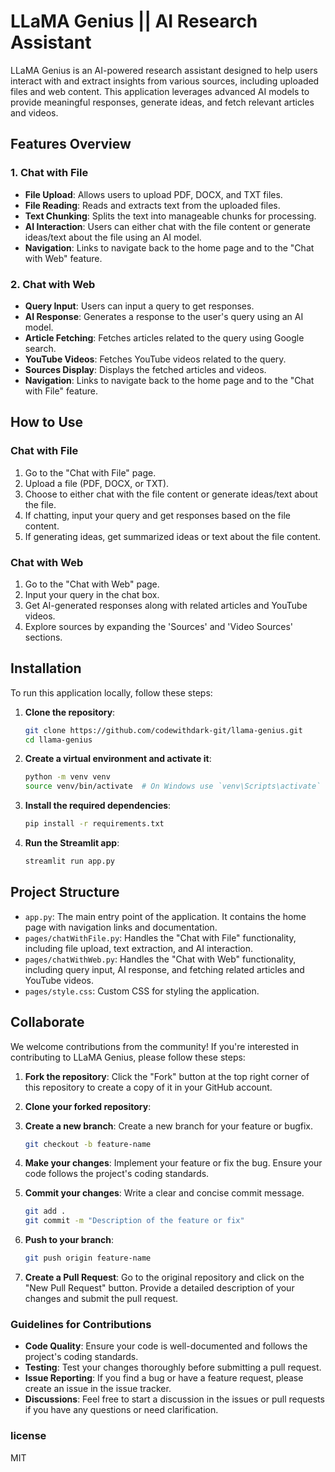 # LLaMA Genius || AI Research Assistant

LLaMA Genius is an AI-powered research assistant designed to help users interact with and extract insights from various sources, including uploaded files and web content. This application leverages advanced AI models to provide meaningful responses, generate ideas, and fetch relevant articles and videos.

## Features Overview

### 1. Chat with File
- **File Upload**: Allows users to upload PDF, DOCX, and TXT files.
- **File Reading**: Reads and extracts text from the uploaded files.
- **Text Chunking**: Splits the text into manageable chunks for processing.
- **AI Interaction**: Users can either chat with the file content or generate ideas/text about the file using an AI model.
- **Navigation**: Links to navigate back to the home page and to the "Chat with Web" feature.

### 2. Chat with Web
- **Query Input**: Users can input a query to get responses.
- **AI Response**: Generates a response to the user's query using an AI model.
- **Article Fetching**: Fetches articles related to the query using Google search.
- **YouTube Videos**: Fetches YouTube videos related to the query.
- **Sources Display**: Displays the fetched articles and videos.
- **Navigation**: Links to navigate back to the home page and to the "Chat with File" feature.

## How to Use

### Chat with File
1. Go to the "Chat with File" page.
2. Upload a file (PDF, DOCX, or TXT).
3. Choose to either chat with the file content or generate ideas/text about the file.
4. If chatting, input your query and get responses based on the file content.
5. If generating ideas, get summarized ideas or text about the file content.

### Chat with Web
1. Go to the "Chat with Web" page.
2. Input your query in the chat box.
3. Get AI-generated responses along with related articles and YouTube videos.
4. Explore sources by expanding the 'Sources' and 'Video Sources' sections.

## Installation

To run this application locally, follow these steps:

1. **Clone the repository**:
    ```bash
    git clone https://github.com/codewithdark-git/llama-genius.git
    cd llama-genius
    ```

2. **Create a virtual environment and activate it**:
    ```bash
    python -m venv venv
    source venv/bin/activate  # On Windows use `venv\Scripts\activate`
    ```

3. **Install the required dependencies**:
    ```bash
    pip install -r requirements.txt
    ```

4. **Run the Streamlit app**:
    ```bash
    streamlit run app.py
    ```

## Project Structure

- `app.py`: The main entry point of the application. It contains the home page with navigation links and documentation.
- `pages/chatWithFile.py`: Handles the "Chat with File" functionality, including file upload, text extraction, and AI interaction.
- `pages/chatWithWeb.py`: Handles the "Chat with Web" functionality, including query input, AI response, and fetching related articles and YouTube videos.
- `pages/style.css`: Custom CSS for styling the application.


## Collaborate

We welcome contributions from the community! If you're interested in contributing to LLaMA Genius, please follow these steps:

1. **Fork the repository**: Click the "Fork" button at the top right corner of this repository to create a copy of it in your GitHub account.

2. **Clone your forked repository**:
3. **Create a new branch**: Create a new branch for your feature or bugfix.
    ```bash
    git checkout -b feature-name
    ```

4. **Make your changes**: Implement your feature or fix the bug. Ensure your code follows the project's coding standards.

5. **Commit your changes**: Write a clear and concise commit message.
    ```bash
    git add .
    git commit -m "Description of the feature or fix"
    ```

6. **Push to your branch**:
    ```bash
    git push origin feature-name
    ```

7. **Create a Pull Request**: Go to the original repository and click on the "New Pull Request" button. Provide a detailed description of your changes and submit the pull request.

### Guidelines for Contributions

- **Code Quality**: Ensure your code is well-documented and follows the project's coding standards.
- **Testing**: Test your changes thoroughly before submitting a pull request.
- **Issue Reporting**: If you find a bug or have a feature request, please create an issue in the issue tracker.
- **Discussions**: Feel free to start a discussion in the issues or pull requests if you have any questions or need clarification.

### license
MIT